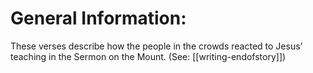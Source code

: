 # General Information:

These verses describe how the people in the crowds reacted to Jesus’ teaching in the Sermon on the Mount. (See: [[writing-endofstory]])